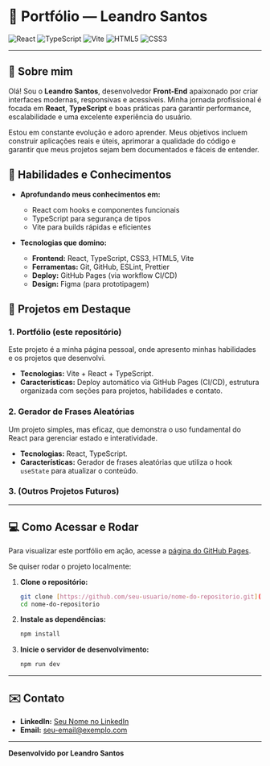 # 🌟 Portfólio — Leandro Santos

![React](https://img.shields.io/badge/react-61DAFB?style=for-the-badge&logo=react&logoColor=white)
![TypeScript](https://img.shields.io/badge/typescript-3178C6?style=for-the-badge&logo=typescript&logoColor=white)
![Vite](https://img.shields.io/badge/vite-646CFF?style=for-the-badge&logo=vite&logoColor=white)
![HTML5](https://img.shields.io/badge/html5-E34F26?style=for-the-badge&logo=html5&logoColor=white)
![CSS3](https://img.shields.io/badge/css3-1572B6?style=for-the-badge&logo=css3&logoColor=white)

---

## 🎯 Sobre mim

Olá! Sou o **Leandro Santos**, desenvolvedor **Front-End** apaixonado por criar interfaces modernas, responsivas e acessíveis. Minha jornada profissional é focada em **React**, **TypeScript** e boas práticas para garantir performance, escalabilidade e uma excelente experiência do usuário.

Estou em constante evolução e adoro aprender. Meus objetivos incluem construir aplicações reais e úteis, aprimorar a qualidade do código e garantir que meus projetos sejam bem documentados e fáceis de entender.

## 🌱 Habilidades e Conhecimentos

- **Aprofundando meus conhecimentos em:**
  - React com hooks e componentes funcionais
  - TypeScript para segurança de tipos
  - Vite para builds rápidas e eficientes

- **Tecnologias que domino:**
  - **Frontend:** React, TypeScript, CSS3, HTML5, Vite
  - **Ferramentas:** Git, GitHub, ESLint, Prettier
  - **Deploy:** GitHub Pages (via workflow CI/CD)
  - **Design:** Figma (para prototipagem)

## 🚀 Projetos em Destaque

### 1. Portfólio (este repositório)

Este projeto é a minha página pessoal, onde apresento minhas habilidades e os projetos que desenvolvi.

- **Tecnologias:** Vite + React + TypeScript.
- **Características:** Deploy automático via GitHub Pages (CI/CD), estrutura organizada com seções para projetos, habilidades e contato.

### 2. Gerador de Frases Aleatórias

Um projeto simples, mas eficaz, que demonstra o uso fundamental do React para gerenciar estado e interatividade.

- **Tecnologias:** React, TypeScript.
- **Características:** Gerador de frases aleatórias que utiliza o hook `useState` para atualizar o conteúdo.

### 3. (Outros Projetos Futuros)

---

## 💻 Como Acessar e Rodar

Para visualizar este portfólio em ação, acesse a [página do GitHub Pages](https://seu-usuario.github.io/nome-do-repositorio).

Se quiser rodar o projeto localmente:

1.  **Clone o repositório:**
    ```bash
    git clone [https://github.com/seu-usuario/nome-do-repositorio.git](https://github.com/seu-usuario/nome-do-repositorio.git)
    cd nome-do-repositorio
    ```
2.  **Instale as dependências:**
    ```bash
    npm install
    ```
3.  **Inicie o servidor de desenvolvimento:**
    ```bash
    npm run dev
    ```

---

## ✉️ Contato

- **LinkedIn:** [Seu Nome no LinkedIn](https://www.linkedin.com/in/seu-perfil/)
- **Email:** seu-email@exemplo.com

---

**Desenvolvido por Leandro Santos**
